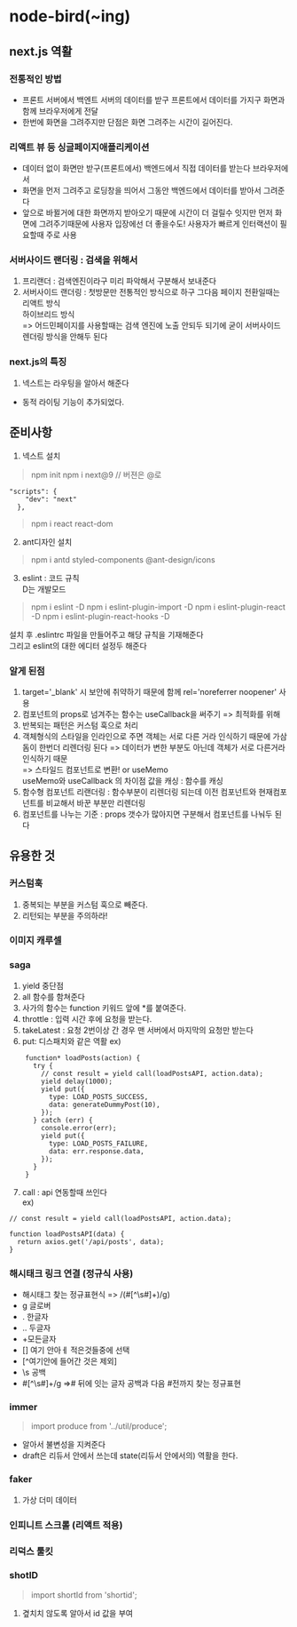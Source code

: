 # node-bird(~ing)
## next.js 역활
### 전통적인 방법
- 프론트 서버에서 백엔트 서버의 데이터를 받구 프론트에서 데이터를 가지구 화면과 함께 브라우저에게 전달
- 한번에 화면을 그려주지만 단점은 화면 그려주는 시간이 길어진다.
### 리액트 뷰 등 싱글페이지애플리케이션
- 데이터 없이 화면만 받구(프론트에서) 백엔드에서 직접 데이터를 받는다 브라우저에서
- 화면을 먼저 그려주고 로딩창을 띄어서 그동안 백엔드에서 데이터를 받아서 그려준다
- 앞으로 바뀔거에 대한 화면까지 받아오기 때문에 시간이 더 걸릴수 잇지만 먼저 화면에 그려주기때문에 
사용자 입장에선 더 좋을수도! 사용자가 빠르게 인터랙션이 필요할때 주로 사용
### 서버사이드 랜더링 :  검색을 위해서
1. 프리랜더 :  검색엔진이라구 미리 파악해서 구분해서 보내준다
2. 서버사이드 랜더링 : 첫방문만 전통적인 방식으로 하구 그다음 페이지 전환일때는 리액트 방식    
하이브리드 방식  
   => 어드민페이지를 사용할때는 검색 엔진에 노출 안되두 되기에 굳이 서버사이드 렌더링 방식을 안해두 된다

### next.js의 특징
1. 넥스트는 라우팅을 알아서 해준다
- 동적 라이팅 기능이 추가되었다.

## 준비사항
1. 넥스트 설치
> npm init 
> npm i next@9 // 버젼은 @로   


    "scripts": {
        "dev": "next"
      },
      

> npm i react react-dom  


2. ant디자인 설치
> npm i antd styled-components @ant-design/icons


3. eslint : 코드 규칙<br>
D는 개발모드
> npm i eslint -D
> npm i eslint-plugin-import -D
> npm i eslint-plugin-react -D
> npm i eslint-plugin-react-hooks -D


설치 후  .eslintrc 파일을 만들어주고 해당 규칙을 기재해준다 <br>
그리고 eslint의 대한 에디터 설정두 해준다

### 알게 된점
1. target='_blank' 시 보안에 취약하기 때문에 함께 rel='noreferrer noopener' 사용
2. 컴포넌트의 props로 넘겨주는 함수는 useCallback을 써주기 => 최적화를 위해
3. 반복되는 패턴은 커스텀 훅으로 처리
4. 객체형식의 스타일을 인라인으로 주면 객체는 서로 다른 거라 인식하기 때문에 가삼돔이 한번더 리렌더링 된다 => 데이터가 변한 부분도 아닌데 객체가 서로 다른거라 인식하기 때문  
=> 스타일드 컴포넌트로 변환! or useMemo  
useMemo와 useCallback 의 차이점
값을 캐싱 : 함수를 캐싱
5. 함수형 컴포넌트 리랜더링 :  함수부분이 리렌더링 되는데 이전 컴포넌트와 현재컴포넌트를 비교해서 바꾼 부분만 리렌더링
6. 컴포넌트를 나누는 기준 : props 갯수가 많아지면 구분해서 컴포넌트를 나눠두 된다 

## 유용한 것
### 커스텀훅
1. 중복되는 부분을 커스텀 훅으로 빼준다.
2. 리턴되는 부분을 주의하라!

### 이미지 캐루셀

### saga
1. yield 중단점
2. all 함수를 함쳐준다
3. 사가의 함수는 function 키워드 앞에 *를 붙여준다.
4. throttle : 입력 시간 후에 요청을 받는다.
5. takeLatest : 요청 2번이상 간 경우 맨 서버에서 마지막의 요청만 받는다
6. put: 디스패치와 같은 역활
ex)
```$xslt
    function* loadPosts(action) {
      try {
        // const result = yield call(loadPostsAPI, action.data);
        yield delay(1000);
        yield put({
          type: LOAD_POSTS_SUCCESS,
          data: generateDummyPost(10),
        });
      } catch (err) {
        console.error(err);
        yield put({
          type: LOAD_POSTS_FAILURE,
          data: err.response.data,
        });
      }
    }
```
7. call : api 연동할때 쓰인다  
ex)
```$xslt
// const result = yield call(loadPostsAPI, action.data);

function loadPostsAPI(data) {
  return axios.get('/api/posts', data);
}
```
### 해시태크 링크 연결 (정규식 사용)
- 해시태그 찾는 정규표현식 => /(#[^\s#]+)/g)
- g 글로버
- . 한글자
- .. 두글자
- +모든글자
- [] 여기 안아ㅔ 적은것들중에 선택
- [^여기안에 들어간 것은 제외]
- \s 공백
- \#[^\s#]+/g =># 뒤에 잇는 글자 공백과 다음 #전까지 찾는 정규표현

### immer
> import produce from '../util/produce';
- 알아서 불변성을 지켜준다
- draft은 리듀서 안에서 쓰는데 state(리듀서 안에서의) 역활을 한다.

### faker
1. 가상 더미 데이터 

### 인피니트 스크롤 (리액트 적용)

### 리덕스 툴킷

### shotID
> import shortId from 'shortid';  
1. 곂치치 않도록 알아서 id 값을 부여


